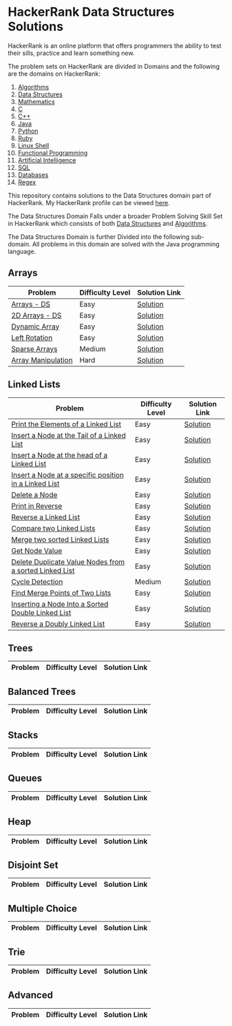 # HackerRank Data Structures Solutions
HackerRank is an online platform that offers programmers the ability to test their
sills, practice and learn something new. 

The problem sets on HackerRank are divided in Domains and the following are the domains
on HackerRank:

1. [Algorithms](https://www.hackerrank.com/domains/algorithms)
2. [Data Structures](https://www.hackerrank.com/domains/data-structures)
3. [Mathematics](https://www.hackerrank.com/domains/mathematics) 
4. [C](https://www.hackerrank.com/domains/c)
5. [C++](https://www.hackerrank.com/domains/cpp)
6. [Java](https://www.hackerrank.com/domains/java)
7. [Python](https://www.hackerrank.com/domains/python)
8. [Ruby](https://www.hackerrank.com/domains/ruby)
9. [Linux Shell](https://www.hackerrank.com/domains/shell)
10. [Functional Programming](https://www.hackerrank.com/domains/fp)
11. [Artificial Intelligence](https://www.hackerrank.com/domains/ai)
12. [SQL](https://www.hackerrank.com/domains/sql)
13. [Databases](https://www.hackerrank.com/domains/databases)
14. [Regex](https://www.hackerrank.com/domains/regex)

This repository contains solutions to the Data Structures domain part of HackerRank. My
HackerRank profile can be viewed [here](https://www.hackerrank.com/anishviewer).

The Data Structures Domain Falls under a broader Problem Solving Skill Set in HackerRank
which consists of both 
[Data Structures](https://www.hackerrank.com/domains/data-structures) 
and [Algorithms](https://www.hackerrank.com/domains/algorithms).

The Data Structures Domain is further Divided into the following sub-domain. All
problems in this domain are solved with the Java programming language.

## Arrays 
| Problem | Difficulty Level | Solution Link |
|---------|------------------|---------------|
| [Arrays - DS](https://www.hackerrank.com/challenges/arrays-ds) | Easy | [Solution]() |
| [2D Arrays - DS](https://www.hackerrank.com/challenges/2d-array) | Easy | [Solution]() |
| [Dynamic Array](https://www.hackerrank.com/challenges/dynamic-array) | Easy | [Solution]() |
| [Left Rotation](https://www.hackerrank.com/challenges/array-left-rotation) | Easy | [Solution]() |
| [Sparse Arrays](https://www.hackerrank.com/challenges/arrays-ds) | Medium | [Solution]() |
| [Array Manipulation](https://www.hackerrank.com/challenges/crush) | Hard | [Solution]() |

## Linked Lists
| Problem | Difficulty Level | Solution Link |
|---------|------------------|---------------|
| [Print the Elements of a Linked List](https://www.hackerrank.com/challenges/print-the-elements-of-a-linked-list) | Easy | [Solution]() |
| [Insert a Node at the Tail of a Linked List](https://www.hackerrank.com/challenges/insert-a-node-at-the-tail-of-a-linked-list) | Easy | [Solution]() |
| [Insert a Node at the head of a Linked List](https://www.hackerrank.com/challenges/insert-a-node-at-the-head-of-a-linked-list) | Easy | [Solution]() |
| [Insert a Node at a specific position in a Linked List](https://www.hackerrank.com/challenges/insert-a-node-at-a-specific-position-in-a-linked-list) | Easy | [Solution]() |
| [Delete a Node](https://www.hackerrank.com/challenges/delete-a-node-from-a-linked-list) | Easy | [Solution]() |
| [Print in Reverse](https://www.hackerrank.com/challenges/print-the-elements-of-a-linked-list-in-reverse) | Easy | [Solution](https://github.com/anishLearnsToCode/hackerrank-data-structures/blob/master/Linked%20List/src/PrintInReverse.java) |
| [Reverse a Linked List](https://www.hackerrank.com/challenges/reverse-a-linked-list) | Easy | [Solution]() |
| [Compare two Linked Lists](https://www.hackerrank.com/challenges/compare-two-linked-lists) | Easy | [Solution](https://github.com/anishLearnsToCode/hackerrank-data-structures/blob/master/Linked%20List/src/CompareLL.java) |
| [Merge two sorted Linked Lists](https://www.hackerrank.com/challenges/merge-two-sorted-linked-lists) | Easy | [Solution](https://github.com/anishLearnsToCode/hackerrank-data-structures/blob/master/Linked%20List/src/MergeSortedLL.java) |
| [Get Node Value](https://www.hackerrank.com/challenges/get-the-value-of-the-node-at-a-specific-position-from-the-tail) | Easy | [Solution]() |
| [Delete Duplicate Value Nodes from a sorted Linked List](https://www.hackerrank.com/challenges/delete-duplicate-value-nodes-from-a-sorted-linked-list) | Easy | [Solution](https://github.com/anishLearnsToCode/hackerrank-data-structures/blob/master/Linked%20List/src/RemoveDuplicateNodes.java) |
| [Cycle Detection](https://www.hackerrank.com/challenges/detect-whether-a-linked-list-contains-a-cycle) | Medium | [Solution](https://github.com/anishLearnsToCode/hackerrank-data-structures/blob/master/Linked%20List/src/CycleDetection.java) |
| [Find Merge Points of Two Lists](https://www.hackerrank.com/challenges/find-the-merge-point-of-two-joined-linked-lists) | Easy | [Solution](https://github.com/anishLearnsToCode/hackerrank-data-structures/blob/master/Linked%20List/src/FindMergeNode.java) |
| [Inserting a Node Into a Sorted Double Linked List](https://www.hackerrank.com/challenges/insert-a-node-into-a-sorted-doubly-linked-list) | Easy | [Solution](https://github.com/anishLearnsToCode/hackerrank-data-structures/blob/master/Linked%20List/src/InsertInSortedDoublyLL.java) |
| [Reverse a Doubly Linked List](https://www.hackerrank.com/challenges/reverse-a-doubly-linked-list) | Easy | [Solution](https://github.com/anishLearnsToCode/hackerrank-data-structures/blob/master/Linked%20List/src/ReverseDoublyLL.java) |

## Trees
| Problem | Difficulty Level | Solution Link |
|---------|------------------|---------------|


## Balanced Trees
| Problem | Difficulty Level | Solution Link |
|---------|------------------|---------------|


## Stacks
| Problem | Difficulty Level | Solution Link |
|---------|------------------|---------------|


## Queues
| Problem | Difficulty Level | Solution Link |
|---------|------------------|---------------|


## Heap 
| Problem | Difficulty Level | Solution Link |
|---------|------------------|---------------|


## Disjoint Set
| Problem | Difficulty Level | Solution Link |
|---------|------------------|---------------|


## Multiple Choice 
| Problem | Difficulty Level | Solution Link |
|---------|------------------|---------------|


## Trie
| Problem | Difficulty Level | Solution Link |
|---------|------------------|---------------|


## Advanced
| Problem | Difficulty Level | Solution Link |
|---------|------------------|---------------|
